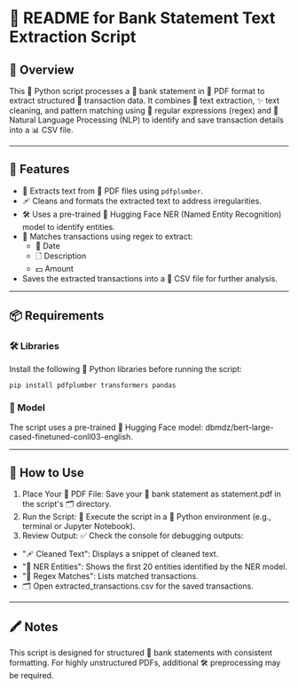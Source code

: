 # 📘 README for Bank Statement Text Extraction Script

## 🩾 Overview

This 🔰 Python script processes a 🏦 bank statement in 📝 PDF format to extract structured 🧹 transaction data. It combines 📜 text extraction, ✨ text cleaning, and pattern matching using 🔎 regular expressions (regex) and 🤖 Natural Language Processing (NLP) to identify and save transaction details into a 📊 CSV file.

---

## 🌟 Features

- 🐂 Extracts text from 📜 PDF files using `pdfplumber`.
- 🩹 Cleans and formats the extracted text to address irregularities.
- 🛠️ Uses a pre-trained 🤗 Hugging Face NER (Named Entity Recognition) model to identify entities.
- 🧾 Matches transactions using regex to extract:
  - 📅 Date
  - 🗋 Description
  - 💵 Amount
- Saves the extracted transactions into a 💾 CSV file for further analysis.

---

## 📦 Requirements

### 🛠️ Libraries

Install the following 🔰 Python libraries before running the script:

```bash
pip install pdfplumber transformers pandas
```
### 🧠 Model
The script uses a pre-trained 🤗 Hugging Face model: dbmdz/bert-large-cased-finetuned-conll03-english.

---

## 🔖 How to Use

1. Place Your 📜 PDF File:
Save your 🏦 bank statement as statement.pdf in the script's 🗂 directory.
2. Run the Script:
🏃 Execute the script in a 🔰 Python environment (e.g., terminal or Jupyter Notebook).
3. Review Output:
✅ Check the console for debugging outputs:
- "🩹 Cleaned Text": Displays a snippet of cleaned text.
- "🤖 NER Entities": Shows the first 20 entities identified by the NER model.
- "🔎 Regex Matches": Lists matched transactions.
- 🗂 Open extracted_transactions.csv for the saved transactions.

---
## 🖍️ Notes
This script is designed for structured 🏦 bank statements with consistent formatting.
For highly unstructured PDFs, additional 🛠️ preprocessing may be required.
